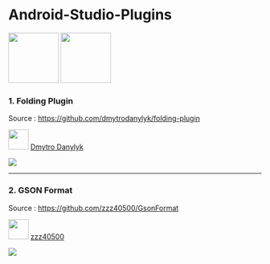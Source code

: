 # Android-Studio-Plugins

<img src="http://www.eightbitdreams.com/wp-content/uploads/2015/05/android-studio-logo.png" height=100 >
<img src="http://icons.iconarchive.com/icons/vladgohn/adobe-folders/512/plugin-folder-icon.png" height=100 width=100 >

### 1. Folding Plugin

Source : https://github.com/dmytrodanylyk/folding-plugin

<img src="http://www.littleblackdressgroup.com.au/wp-content/uploads/2012/09/CopyRight-Symbol.jpg" height=40 width=40/>   [Dmytro Danylyk](https://github.com/dmytrodanylyk)

<img src="https://github.com/dmytrodanylyk/folding-plugin/blob/master/screenshots/Preview.png?raw=true" />

-------------------------------------------------------------------------------------------------------------------

### 2. GSON Format

Source : https://github.com/zzz40500/GsonFormat

<img src="http://www.littleblackdressgroup.com.au/wp-content/uploads/2012/09/CopyRight-Symbol.jpg" height=40 width=40/>    [zzz40500](https://github.com/zzz40500)

<img src="https://camo.githubusercontent.com/fbf4b89e2ec64e80d351f725d11762ebd2b7a515/687474703a2f2f75706c6f61642d696d616765732e6a69616e7368752e696f2f75706c6f61645f696d616765732f3136363836362d303766333038346262363735386566612e676966" />
